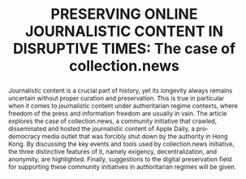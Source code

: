 ---
abstract: Journalistic content is a crucial part of history, yet its longevity always
  remains uncertain without proper curation and preservation. This is true in particular
  when it comes to journalistic content under authoritarian regime contexts, where
  freedom of the press and information freedom are usually in vain. The article explores
  the case of collection.news, a community initiative that crawled, disseminated and
  hosted the journalistic content of Apple Daily, a pro-democracy media outlet that
  was forcibly shut down by the authority in Hong Kong. By discussing the key events
  and tools used by collection.news initiative, the three distinctive features of
  it, namely exigency, decentralization, and anonymity, are highlighted. Finally,
  suggestions to the digital preservation field for supporting these community initiatives
  in authoritarian regimes will be given.
creators:
- Lui, Lok Hei
date: null
document_url: https://www.ideals.illinois.edu/items/128306/bitstreams/428977/data.pdf
grand_parent: iPRES
institutions: []
keywords:
- collection.news
- archives-at-risk
- authoritarianism
- community archives
- hong kong
landing_page_url: https://hdl.handle.net/2142/121103
language: eng
layout: publication
license: CC-BY 4.0 International
notes_url: null
parent: iPRES 2023
publication_type: paper
size: null
slides_url: https://hdl.handle.net/2142/121669
source_name: iPRES
stream_url: null
title: 'PRESERVING ONLINE JOURNALISTIC CONTENT IN DISRUPTIVE TIMES: The case of collection.news'
year: 2023
---